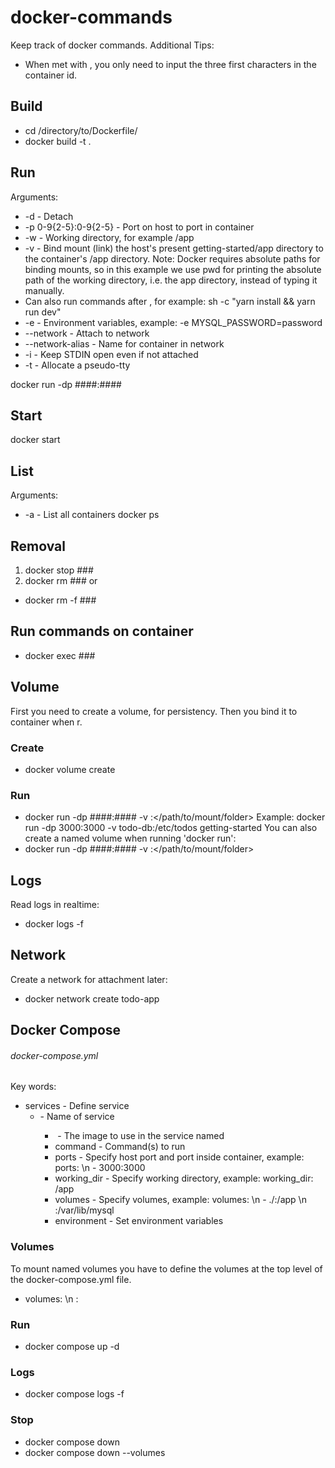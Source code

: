 # docker-commands
Keep track of docker commands. Additional Tips:
  * When met with <container-id>, you only need to input the three first characters in the container id.

## Build
  * cd /directory/to/Dockerfile/
  * docker build -t <image-name> .

## Run
Arguments:
  * -d - Detach
  * -p 0-9{2-5}:0-9{2-5} - Port on host to port in container
  * -w - Working directory, for example /app
  * -v - Bind mount (link) the host's present getting-started/app directory to the container's /app directory. Note: Docker requires absolute paths for binding mounts, so in this example we use pwd for printing the absolute path of the working directory, i.e. the app directory, instead of typing it manually.
  * Can also run commands after <image-name>, for example: sh -c "yarn install && yarn run dev"
  * -e - Environment variables, example: -e MYSQL_PASSWORD=password
  * --network - Attach to network
  * --network-alias - Name for container in network
  * -i - Keep STDIN open even if not attached
  * -t - Allocate a pseudo-tty

docker run -dp ####:#### <image-name>

## Start
docker start <container-id>

## List
Arguments:
  * -a - List all containers
docker ps

## Removal
1. docker stop ###
2. docker rm ###
or
  * docker rm -f ###

## Run commands on container
  * docker exec ### <command>

## Volume
First you need to create a volume, for persistency.
Then you bind it to container when r.
### Create
  * docker volume create <volume-name>
### Run
  * docker run -dp ####:#### -v <volume-name>:</path/to/mount/folder> <image-name>
Example: docker run -dp 3000:3000 -v todo-db:/etc/todos getting-started
You can also create a named volume when running 'docker run':
  * docker run -dp ####:#### -v <volume-name-that-does-not-exist>:</path/to/mount/folder> <image-name>

## Logs
Read logs in realtime:
  * docker logs -f <container-id>
  
## Network
Create a network for attachment later:
  * docker network create todo-app
  
## Docker Compose
###### docker-compose.yml
Key words:
  * services - Define service
    * <name> - Name of service
      * <image> - The image to use in the service named <name>
      * command - Command(s) to run
      * ports - Specify host port and port inside container, example: ports: \n - 3000:3000
      * working_dir - Specify working directory, example: working_dir: /app
      * volumes - Specify volumes, example: volumes: \n - ./:/app \n <named-volume>:/var/lib/mysql
      * environment - Set environment variables
### Volumes
To mount named volumes you have to define the volumes at the top level of the docker-compose.yml file.
  * volumes: \n <name>:

### Run
  * docker compose up -d
  
### Logs
  * docker compose logs -f
  
### Stop
  * docker compose down
  * docker compose down --volumes
